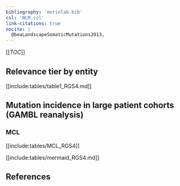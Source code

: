 ```yaml
---
bibliography: 'morinlab.bib'
csl: 'NLM.csl'
link-citations: true
nocite: |
  @beaLandscapeSomaticMutations2013, 
---
```


[[_TOC_]]




## Relevance tier by entity

[[include:tables/table1_RGS4.md]]


## Mutation incidence in large patient cohorts (GAMBL reanalysis)

### MCL
[[include:tables/MCL_RGS4]]

[[include:tables/mermaid_RGS4.md]]

## References



